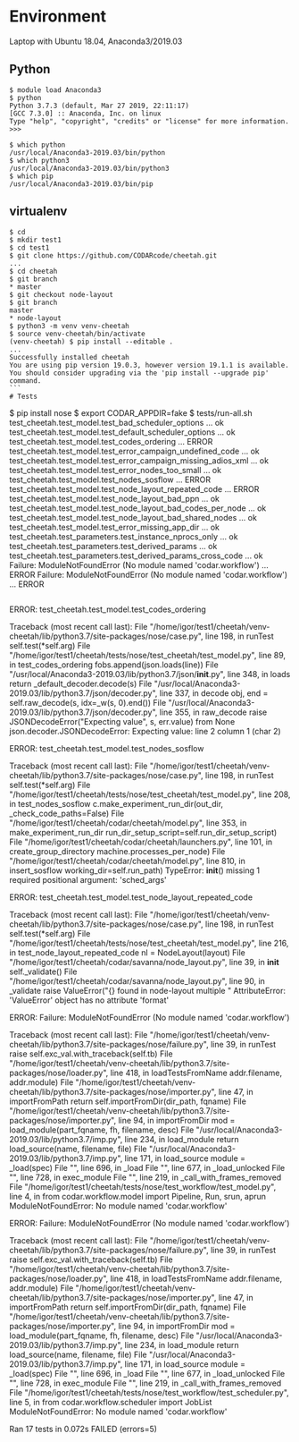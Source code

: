 # Environment

  Laptop with Ubuntu 18.04, Anaconda3/2019.03

  ## Python
  ```
  $ module load Anaconda3
  $ python
  Python 3.7.3 (default, Mar 27 2019, 22:11:17) 
  [GCC 7.3.0] :: Anaconda, Inc. on linux
  Type "help", "copyright", "credits" or "license" for more information.
  >>>
  ```
  ```
  $ which python
  /usr/local/Anaconda3-2019.03/bin/python
  $ which python3
  /usr/local/Anaconda3-2019.03/bin/python3
  $ which pip
  /usr/local/Anaconda3-2019.03/bin/pip
  ```

  ## virtualenv
  ```
  $ cd
  $ mkdir test1
  $ cd test1
  $ git clone https://github.com/CODARcode/cheetah.git
  ...
  $ cd cheetah
  $ git branch
  * master
  $ git checkout node-layout
  $ git branch
  master
  * node-layout
  $ python3 -m venv venv-cheetah
  $ source venv-cheetah/bin/activate
  (venv-cheetah) $ pip install --editable .
  ...
  Successfully installed cheetah
  You are using pip version 19.0.3, however version 19.1.1 is available.
  You should consider upgrading via the 'pip install --upgrade pip' command.                                                                                                          ```
# Tests
  ```
  $ pip install nose
  $ export CODAR_APPDIR=fake
  $ tests/run-all.sh
  test_cheetah.test_model.test_bad_scheduler_options ... ok
  test_cheetah.test_model.test_default_scheduler_options ... ok
  test_cheetah.test_model.test_codes_ordering ... ERROR
  test_cheetah.test_model.test_error_campaign_undefined_code ... ok
  test_cheetah.test_model.test_error_campaign_missing_adios_xml ... ok
  test_cheetah.test_model.test_error_nodes_too_small ... ok
  test_cheetah.test_model.test_nodes_sosflow ... ERROR
  test_cheetah.test_model.test_node_layout_repeated_code ... ERROR
  test_cheetah.test_model.test_node_layout_bad_ppn ... ok
  test_cheetah.test_model.test_node_layout_bad_codes_per_node ... ok
  test_cheetah.test_model.test_node_layout_bad_shared_nodes ... ok
  test_cheetah.test_model.test_error_missing_app_dir ... ok
  test_cheetah.test_parameters.test_instance_nprocs_only ... ok
  test_cheetah.test_parameters.test_derived_params ... ok
  test_cheetah.test_parameters.test_derived_params_cross_code ... ok
  Failure: ModuleNotFoundError (No module named 'codar.workflow') ... ERROR
  Failure: ModuleNotFoundError (No module named 'codar.workflow') ... ERROR
  ```
  ```
  ERROR: test_cheetah.test_model.test_codes_ordering

  Traceback (most recent call last):
  File "/home/igor/test1/cheetah/venv-cheetah/lib/python3.7/site-packages/nose/case.py", line 198, in runTest
    self.test(*self.arg)
  File "/home/igor/test1/cheetah/tests/nose/test_cheetah/test_model.py", line 89, in test_codes_ordering
    fobs.append(json.loads(line))
  File "/usr/local/Anaconda3-2019.03/lib/python3.7/json/__init__.py", line 348, in loads
    return _default_decoder.decode(s)
  File "/usr/local/Anaconda3-2019.03/lib/python3.7/json/decoder.py", line 337, in decode
    obj, end = self.raw_decode(s, idx=_w(s, 0).end())
  File "/usr/local/Anaconda3-2019.03/lib/python3.7/json/decoder.py", line 355, in raw_decode
    raise JSONDecodeError("Expecting value", s, err.value) from None
    json.decoder.JSONDecodeError: Expecting value: line 2 column 1 (char 2)

  ERROR: test_cheetah.test_model.test_nodes_sosflow

  Traceback (most recent call last):
  File "/home/igor/test1/cheetah/venv-cheetah/lib/python3.7/site-packages/nose/case.py", line 198, in runTest
    self.test(*self.arg)
  File "/home/igor/test1/cheetah/tests/nose/test_cheetah/test_model.py", line 208, in test_nodes_sosflow
    c.make_experiment_run_dir(out_dir, _check_code_paths=False)
  File "/home/igor/test1/cheetah/codar/cheetah/model.py", line 353, in make_experiment_run_dir
    run_dir_setup_script=self.run_dir_setup_script)
  File "/home/igor/test1/cheetah/codar/cheetah/launchers.py", line 101, in create_group_directory
    machine.processes_per_node)
  File "/home/igor/test1/cheetah/codar/cheetah/model.py", line 810, in insert_sosflow
    working_dir=self.run_path)
  TypeError: __init__() missing 1 required positional argument: 'sched_args'

  ERROR: test_cheetah.test_model.test_node_layout_repeated_code

  Traceback (most recent call last):
  File "/home/igor/test1/cheetah/venv-cheetah/lib/python3.7/site-packages/nose/case.py", line 198, in runTest
    self.test(*self.arg)
  File "/home/igor/test1/cheetah/tests/nose/test_cheetah/test_model.py", line 216, in test_node_layout_repeated_code
    nl = NodeLayout(layout)
  File "/home/igor/test1/cheetah/codar/savanna/node_layout.py", line 39, in __init__
    self._validate()
  File "/home/igor/test1/cheetah/codar/savanna/node_layout.py", line 90, in _validate
    raise ValueError("{} found in node-layout multiple "
  AttributeError: 'ValueError' object has no attribute 'format'

  ERROR: Failure: ModuleNotFoundError (No module named 'codar.workflow')

  Traceback (most recent call last):
  File "/home/igor/test1/cheetah/venv-cheetah/lib/python3.7/site-packages/nose/failure.py", line 39, in runTest
    raise self.exc_val.with_traceback(self.tb)
  File "/home/igor/test1/cheetah/venv-cheetah/lib/python3.7/site-packages/nose/loader.py", line 418, in loadTestsFromName
    addr.filename, addr.module)
  File "/home/igor/test1/cheetah/venv-cheetah/lib/python3.7/site-packages/nose/importer.py", line 47, in importFromPath
    return self.importFromDir(dir_path, fqname)
  File "/home/igor/test1/cheetah/venv-cheetah/lib/python3.7/site-packages/nose/importer.py", line 94, in importFromDir
    mod = load_module(part_fqname, fh, filename, desc)
  File "/usr/local/Anaconda3-2019.03/lib/python3.7/imp.py", line 234, in load_module
    return load_source(name, filename, file)
  File "/usr/local/Anaconda3-2019.03/lib/python3.7/imp.py", line 171, in load_source
    module = _load(spec)
  File "<frozen importlib._bootstrap>", line 696, in _load
  File "<frozen importlib._bootstrap>", line 677, in _load_unlocked
  File "<frozen importlib._bootstrap_external>", line 728, in exec_module
  File "<frozen importlib._bootstrap>", line 219, in _call_with_frames_removed
  File "/home/igor/test1/cheetah/tests/nose/test_workflow/test_model.py", line 4, in <module>
    from codar.workflow.model import Pipeline, Run, srun, aprun
  ModuleNotFoundError: No module named 'codar.workflow'

  ERROR: Failure: ModuleNotFoundError (No module named 'codar.workflow')

  Traceback (most recent call last):
  File "/home/igor/test1/cheetah/venv-cheetah/lib/python3.7/site-packages/nose/failure.py", line 39, in runTest
    raise self.exc_val.with_traceback(self.tb)
  File "/home/igor/test1/cheetah/venv-cheetah/lib/python3.7/site-packages/nose/loader.py", line 418, in loadTestsFromName
    addr.filename, addr.module)
  File "/home/igor/test1/cheetah/venv-cheetah/lib/python3.7/site-packages/nose/importer.py", line 47, in importFromPath
    return self.importFromDir(dir_path, fqname)
  File "/home/igor/test1/cheetah/venv-cheetah/lib/python3.7/site-packages/nose/importer.py", line 94, in importFromDir
    mod = load_module(part_fqname, fh, filename, desc)
  File "/usr/local/Anaconda3-2019.03/lib/python3.7/imp.py", line 234, in load_module
    return load_source(name, filename, file)
  File "/usr/local/Anaconda3-2019.03/lib/python3.7/imp.py", line 171, in load_source
    module = _load(spec)
  File "<frozen importlib._bootstrap>", line 696, in _load
  File "<frozen importlib._bootstrap>", line 677, in _load_unlocked
  File "<frozen importlib._bootstrap_external>", line 728, in exec_module
  File "<frozen importlib._bootstrap>", line 219, in _call_with_frames_removed
  File "/home/igor/test1/cheetah/tests/nose/test_workflow/test_scheduler.py", line 5, in <module>
    from codar.workflow.scheduler import JobList
  ModuleNotFoundError: No module named 'codar.workflow'

  Ran 17 tests in 0.072s
  FAILED (errors=5)
  ```



